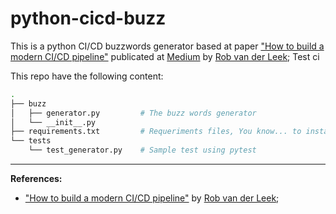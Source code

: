 # python-cicd-buzz

This is a python CI/CD buzzwords generator based at paper ["How to build a modern CI/CD pipeline"](https://medium.com/bettercode/how-to-build-a-modern-ci-cd-pipeline-5faa01891a5b) publicated at [Medium](https://medium.com) by [Rob van der Leek](https://medium.com/@robvanderleek?source=post_header_lockup);
Test ci

This repo have the following content:

```sh
.
├── buzz
│   ├── generator.py         # The buzz words generator
│   └── __init__.py
├── requirements.txt         # Requeriments files, You know... to install stuffs
└── tests
    └── test_generator.py    # Sample test using pytest
```

---

**References:**

* ["How to build a modern CI/CD pipeline"](https://medium.com/bettercode/how-to-build-a-modern-ci-cd-pipeline-5faa01891a5b) by [Rob van der Leek](https://medium.com/@robvanderleek?source=post_header_lockup);
